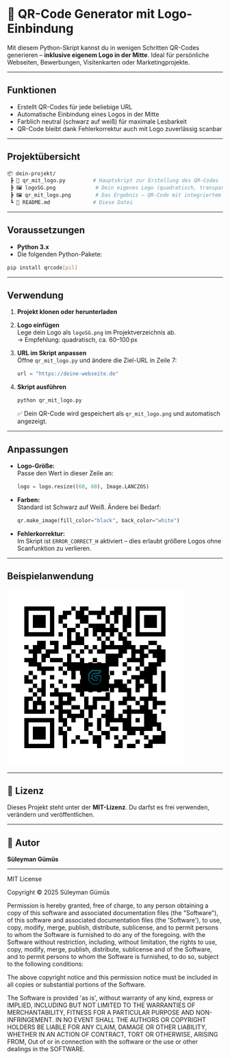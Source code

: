 
# 🔳 QR-Code Generator mit Logo-Einbindung

Mit diesem Python-Skript kannst du in wenigen Schritten QR-Codes generieren – **inklusive eigenem Logo in der Mitte**. Ideal für persönliche Webseiten, Bewerbungen, Visitenkarten oder Marketingprojekte.

---

## Funktionen

- Erstellt QR-Codes für jede beliebige URL
- Automatische Einbindung eines Logos in der Mitte
- Farblich neutral (schwarz auf weiß) für maximale Lesbarkeit
- QR-Code bleibt dank Fehlerkorrektur auch mit Logo zuverlässig scanbar

---

## Projektübersicht

```bash
📦 dein-projekt/
 ┣ 📄 qr_mit_logo.py         # Hauptskript zur Erstellung des QR-Codes
 ┣ 🖼️ logoSG.png             # Dein eigenes Logo (quadratisch, transparent oder ohne)
 ┣ 🖼️ qr_mit_logo.png        # Das Ergebnis – QR-Code mit integriertem Logo
 ┗ 📄 README.md              # Diese Datei
```

---

## Voraussetzungen

- **Python 3.x**
- Die folgenden Python-Pakete:

```bash
pip install qrcode[pil]
```

---

## Verwendung

1. **Projekt klonen oder herunterladen**

2. **Logo einfügen**  
   Lege dein Logo als `logoSG.png` im Projektverzeichnis ab.  
   → Empfehlung: quadratisch, ca. 60–100 px

3. **URL im Skript anpassen**  
   Öffne `qr_mit_logo.py` und ändere die Ziel-URL in Zeile 7:

   ```python
   url = "https://deine-webseite.de"
   ```

4. **Skript ausführen**

   ```bash
   python qr_mit_logo.py
   ```

   ✅ Dein QR-Code wird gespeichert als `qr_mit_logo.png` und automatisch angezeigt.

---

## Anpassungen

- **Logo-Größe:**  
  Passe den Wert in dieser Zeile an:

  ```python
  logo = logo.resize((60, 60), Image.LANCZOS)
  ```

- **Farben:**  
  Standard ist Schwarz auf Weiß. Ändere bei Bedarf:

  ```python
  qr.make_image(fill_color="black", back_color="white")
  ```

- **Fehlerkorrektur:**  
  Im Skript ist `ERROR_CORRECT_H` aktiviert – dies erlaubt größere Logos ohne Scanfunktion zu verlieren.

---

## Beispielanwendung

![qr_code_preview](qr_mit_logo.png)

---

## 📄 Lizenz

Dieses Projekt steht unter der **MIT-Lizenz**. Du darfst es frei verwenden, verändern und veröffentlichen.

---

## 👤 Autor

**Süleyman Gümüs**  

---

MIT License

Copyright © 2025 Süleyman Gümüs

Permission is hereby granted, free of charge, to any person obtaining a copy of this software and associated documentation files (the "Software"),
of this software and associated documentation files (the 'Software'), to use, copy, modify, merge, publish, distribute, sublicense, and to permit persons to whom the Software is furnished to do any of the foregoing.
with the Software without restriction, including, without limitation, the rights
to use, copy, modify, merge, publish, distribute, sublicense and of the Software, and to permit persons to whom the Software is
furnished, to do so, subject to the following conditions:

The above copyright notice and this permission notice must be included in all
copies or substantial portions of the Software.

The Software is provided 'as is', without warranty of any kind, express or
IMPLIED, INCLUDING BUT NOT LIMITED TO THE WARRANTIES OF MERCHANTABILITY,
FITNESS FOR A PARTICULAR PURPOSE AND NON-INFRINGEMENT. IN NO EVENT SHALL THE
AUTHORS OR COPYRIGHT HOLDERS BE LIABLE FOR ANY CLAIM, DAMAGE OR OTHER
LIABILITY, WHETHER IN AN ACTION OF CONTRACT, TORT OR OTHERWISE, ARISING FROM,
Out of or in connection with the software or the use or other dealings in the
SOFTWARE.